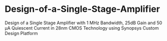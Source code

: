# Design-of-a-Single-Stage-Amplifier
Design of a Single Stage Amplifier with 1 MHz Bandwidth, 25dB Gain and 50 µA Quiescent Current in 28nm CMOS Technology using  Synopsys Custom Design Platform
